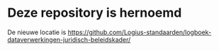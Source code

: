 # Deze repository is hernoemd

De nieuwe locatie is https://github.com/Logius-standaarden/logboek-dataverwerkingen-juridisch-beleidskader/
